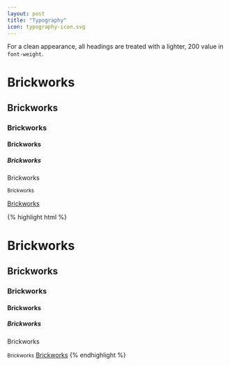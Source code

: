 ```yaml
---
layout: post
title: "Typography"
icon: typography-icon.svg
---
```

For a clean appearance, all headings are treated with a lighter, 200 value in `font-weight`.

<div class="demo">
    <div class="demo--section">
        <div class="demo--left">
            <h1>Brickworks</h1>
            <h2>Brickworks</h2>
            <h3>Brickworks</h3>
            <h4>Brickworks</h4>
            <h5>Brickworks</h5>
            <p>Brickworks</p>
            <small>Brickworks</small>
            <p><a href="#">Brickworks</a></p>
        </div>
    </div>

{% highlight html %}
<h1>Brickworks</h1>
 <h2>Brickworks</h2>
 <h3>Brickworks</h3>
 <h4>Brickworks</h4>
 <h5>Brickworks</h5>
 <p>Brickworks</p>
 <small>Brickworks</small>
 <a href="#">Brickworks</a>
{% endhighlight %}
</div>
